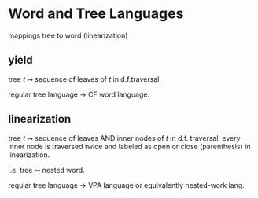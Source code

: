 # Word and Tree Languages

mappings tree to word (linearization)

## yield
tree $t$ $\mapsto$ sequence of leaves of $t$ in d.f.traversal.

regular tree language $\to$ CF word language.

## linearization

tree $t$ $\mapsto$ sequence of leaves AND inner nodes of $t$ in d.f. traversal.
every inner node is traversed twice and labeled as open or close (parenthesis) in linearization.

i.e.
tree $\mapsto$ nested word.

regular tree language $\to$ VPA language or equivalently nested-work lang.

